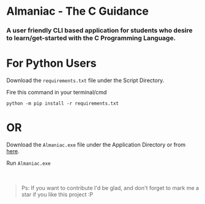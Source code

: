 # Almaniac - The C Guidance
### A user friendly CLI based application for students who desire to learn/get-started with the C Programming Language.

# For Python Users
Download the ```requirements.txt``` file under the Script Directory.

Fire this command in your terminal/cmd
```
python -m pip install -r requirements.txt
```
# OR

Download the ```Almaniac.exe``` file under the Application Directory or from [here](https://github.com/anshu189/Almaniac/blob/master/Application/Almaniac.exe?raw=true).

Run ```Almaniac.exe```
<br>
<br>
<br>
> Ps: If you want to contribute I'd be glad, and don't forget to mark me a star if you like this project :P
